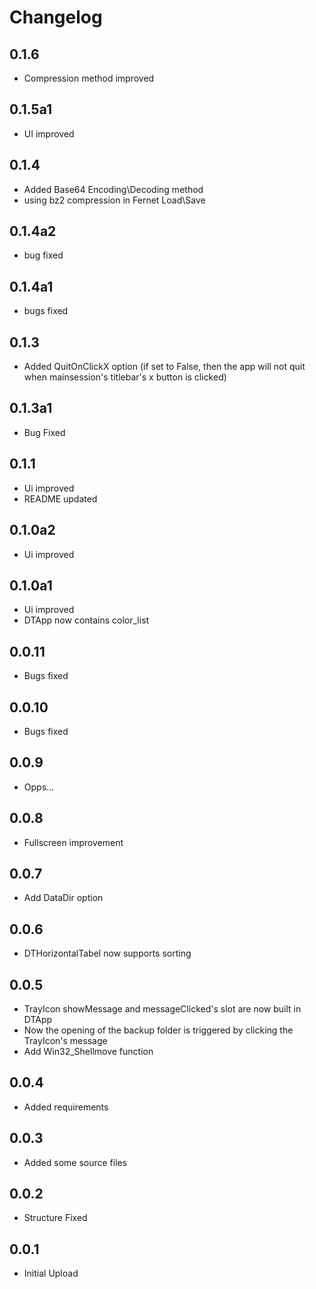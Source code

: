 # Changelog

## 0.1.6

- Compression method improved

## 0.1.5a1

- UI improved

## 0.1.4

- Added Base64 Encoding\Decoding method
- using bz2 compression in Fernet Load\Save

## 0.1.4a2

- bug fixed

## 0.1.4a1

- bugs fixed

## 0.1.3

- Added QuitOnClickX option (if set to False, then the app will not quit when mainsession's titlebar's x button is clicked)

## 0.1.3a1

- Bug Fixed

## 0.1.1

- Ui improved
- README updated

## 0.1.0a2

- Ui improved

## 0.1.0a1

- Ui improved
- DTApp now contains color_list

## 0.0.11

- Bugs fixed

## 0.0.10

- Bugs fixed

## 0.0.9

- Opps...

## 0.0.8

- Fullscreen improvement

## 0.0.7

- Add DataDir option

## 0.0.6

- DTHorizontalTabel now supports sorting

## 0.0.5

- TrayIcon showMessage and messageClicked's slot are now built in DTApp
- Now the opening of the backup folder is triggered by clicking the TrayIcon's message
- Add Win32_Shellmove function

## 0.0.4

- Added requirements

## 0.0.3

- Added some source files

## 0.0.2

- Structure Fixed

## 0.0.1

- Initial Upload
